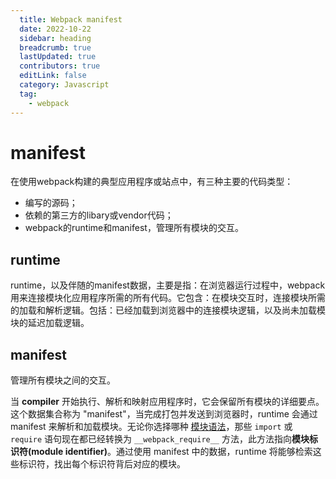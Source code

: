 ```yaml
---
  title: Webpack manifest
  date: 2022-10-22
  sidebar: heading
  breadcrumb: true
  lastUpdated: true
  contributors: true
  editLink: false
  category: Javascript
  tag:
    - webpack
---
```


# manifest

在使用webpack构建的典型应用程序或站点中，有三种主要的代码类型：

- 编写的源码；
- 依赖的第三方的libary或vendor代码；
- webpack的runtime和manifest，管理所有模块的交互。

## runtime

runtime，以及伴随的manifest数据，主要是指：在浏览器运行过程中，webpack用来连接模块化应用程序所需的所有代码。它包含：在模块交互时，连接模块所需的加载和解析逻辑。包括：已经加载到浏览器中的连接模块逻辑，以及尚未加载模块的延迟加载逻辑。

## manifest

管理所有模块之间的交互。

当 **compiler** 开始执行、解析和映射应用程序时，它会保留所有模块的详细要点。这个数据集合称为 "manifest"，当完成打包并发送到浏览器时，runtime 会通过 manifest 来解析和加载模块。无论你选择哪种 [模块语法](https://webpack.docschina.org/api/module-methods)，那些 `import` 或 `require` 语句现在都已经转换为 `__webpack_require__` 方法，此方法指向**模块标识符(module identifier)**。通过使用 manifest 中的数据，runtime 将能够检索这些标识符，找出每个标识符背后对应的模块。

